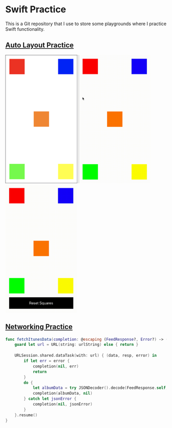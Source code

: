 # Swift Practice
This is a Git repository that I use to store some playgrounds where I practice Swift functionality.

## [Auto Layout Practice](https://github.com/StevenWorrall/Swift-Practice/tree/master/AutoLayout/)

<a href="url"><img src="https://github.com/StevenWorrall/Swift-Practice/blob/master/Pictures/BasicAutoLayout.png" height=400px width=auto ></a>
<a href="url"><img src="https://github.com/StevenWorrall/Swift-Practice/blob/master/Pictures/BasicAnimationAutoLayout.gif" height=400px width=auto ></a>
<a href="url"><img src="https://github.com/StevenWorrall/Swift-Practice/blob/master/Pictures/RemakeAnimationAutoLayout.gif" height=400px width=auto ></a>


## [Networking Practice](https://github.com/StevenWorrall/Swift-Practice/tree/master/Networking/)

```swift
func fetchItunesData(completion: @escaping (FeedResponse?, Error?) -> ()) {
    guard let url = URL(string: urlString) else { return }
    
    URLSession.shared.dataTask(with: url) { (data, resp, error) in
        if let err = error {
            completion(nil, err)
            return
        }
        do {
            let albumData = try JSONDecoder().decode(FeedResponse.self, from: data!)
            completion(albumData, nil)
        } catch let jsonError {
            completion(nil, jsonError)
        }
    }.resume()
}
```